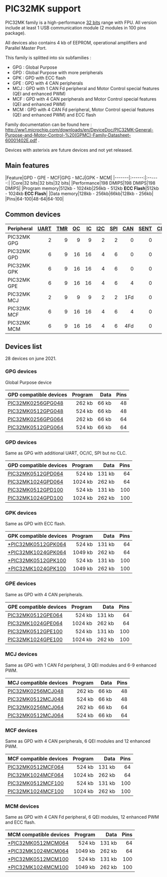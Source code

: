 # PIC32MK support

PIC32MK family is a high-performance [32 bits](../pic32/README.md) range with FPU. All version include at least 1 USB communication module (2 modules in 100 pins package).

All devices also contains 4 kb of EEPROM, operational amplifiers and Parallel Master Port.

This family is splitted into six subfamilies :

* GPG : Global Purpose
* GPD : Global Purpose with more peripherals
* GPK : GPD with ECC flash
* GPE : GPD with 4 CAN peripherals
* MCJ : GPD with 1 CAN Fd peripheral and Motor Control special features (QEI and enhanced PWM)
* MCF : GPD with 4 CAN peripherals and Motor Control special features (QEI and enhanced PWM)
* MCM : GPD with 4 CAN Fd peripheral, Motor Control special features (QEI and enhanced PWM) and ECC flash

Family documentation can be found here : http://ww1.microchip.com/downloads/en/DeviceDoc/PIC32MK-General-Purpose-and-Motor-Control-%20(GPMC)-Family-Datasheet-60001402E.pdf .

Devices with asterixis are future devices and not yet released.

## Main features

|Feature|GPD - GPE - MCF|GPG - MCJ|GPK - MCM|
|-------|:------:|:------:|
|Core|32 bits|32 bits|32 bits|
|Performance|198 DMIPS|198 DMIPS|198 DMIPS|
|Program memory|512kb - 1024kb|256kb - 512kb **ECC Flash**|512kb - 1024kb **ECC Flash**|
|Data memory|128kb - 256kb|66kb|128kb - 256kb|
|Pins|64-100|48-64|64-100|

## Common devices

|Peripheral      |[UART][1]|[TMR][2] |[OC][3]  |[IC][4]  |[I2C][5] |[SPI][6] |[CAN][7] |[SENT][8]|[CLC][9] |[QEI][10] |[PWM][11] |[MCCP][12]|[SCCP][12]|
|:---------------|--------:|--------:|--------:|--------:|--------:|--------:|--------:|--------:|--------:|---------:|---------:|---------:|---------:|
|PIC32MK GPG     |        2|        9|        9|        9|        2|        2|        0|        0|        4|         0|         0|         0|         0|
|PIC32MK GPD     |        6|        9|       16|       16|        4|        6|        0|        0|        0|         0|         0|         0|         0|
|PIC32MK GPK     |        6|        9|       16|       16|        4|        6|        0|        0|        0|         0|         0|         0|         0|
|PIC32MK GPE     |        6|        9|       16|       16|        4|        6|        4|        0|        0|         0|         0|         0|         0|
|PIC32MK MCJ     |        2|        9|        9|        9|        2|        2|      1Fd|        0|        4|         3|         9|         0|         0|
|PIC32MK MCF     |        6|        9|       16|       16|        4|        6|        4|        0|        0|         6|        12|         0|         0|
|PIC32MK MCM     |        6|        9|       16|       16|        4|        6|      4Fd|        0|        0|         6|        12|         0|         0|

[1]: ../../driver/uart
[2]: ../../driver/timer
[3]: ../../driver/oc
[4]: ../../driver/ic
[5]: ../../driver/i2c
[6]: ../../driver/spi
[7]: ../../driver/can
[8]: ../../driver/sent
[9]: ../../driver/clc
[10]: ../../driver/qei
[11]: ../../driver/pwm
[12]: ../../driver/mccp

## Devices list

28 devices on june 2021.

### GPG devices

Global Purpose device

|GPD compatible devices|Program|Data|Pins|
|---------|--:|--:|--:|
|[PIC32MK0256GPG048](http://microchip.com/wwwproducts/en/PIC32MK0256GPG048) | 262 kb|  66 kb| 48|
|[PIC32MK0512GPG048](http://microchip.com/wwwproducts/en/PIC32MK0512GPG048) | 524 kb|  66 kb| 48|
|[PIC32MK0256GPG064](http://microchip.com/wwwproducts/en/PIC32MK0256GPG064) | 262 kb|  66 kb| 64|
|[PIC32MK0512GPG064](http://microchip.com/wwwproducts/en/PIC32MK0512GPG064) | 524 kb|  66 kb| 64|

### GPD devices

Same as GPG with additional UART, OC/IC, SPI but no CLC.

|GPD compatible devices|Program|Data|Pins|
|---------|--:|--:|--:|
|[PIC32MK0512GPD064](http://microchip.com/wwwproducts/en/PIC32MK0512GPD064)| 524 kb|131 kb| 64|
|[PIC32MK1024GPD064](http://microchip.com/wwwproducts/en/PIC32MK1024GPD064)|1024 kb|262 kb| 64|
|[PIC32MK0512GPD100](http://microchip.com/wwwproducts/en/PIC32MK0512GPD100)| 524 kb|131 kb|100|
|[PIC32MK1024GPD100](http://microchip.com/wwwproducts/en/PIC32MK1024GPD100)|1024 kb|262 kb|100|

### GPK devices

Same as GPD with ECC flash.

|GPK compatible devices|Program|Data|Pins|
|---------|--:|--:|--:|
|[*PIC32MK0512GPK064](http://microchip.com/wwwproducts/en/PIC32MK0512GPK064)| 524 kb| 131 kb| 64|
|[*PIC32MK1024GPK064](http://microchip.com/wwwproducts/en/PIC32MK1024GPK064)|1049 kb| 262 kb| 64|
|[*PIC32MK0512GPK100](http://microchip.com/wwwproducts/en/PIC32MK0512GPK100)| 524 kb| 131 kb|100|
|[*PIC32MK1024GPK100](http://microchip.com/wwwproducts/en/PIC32MK1024GPK100)|1049 kb| 262 kb|100|

### GPE devices

Same as GPD with 4 CAN peripherals.

|GPE compatible devices|Program|Data|Pins|
|---------|--:|--:|--:|
|[PIC32MK0512GPE064](http://microchip.com/wwwproducts/en/PIC32MK0512GPE064)| 524 kb|131 kb| 64|
|[PIC32MK1024GPE064](http://microchip.com/wwwproducts/en/PIC32MK1024GPE064)|1024 kb|262 kb| 64|
|[PIC32MK0512GPE100](http://microchip.com/wwwproducts/en/PIC32MK0512GPE100)| 524 kb|131 kb|100|
|[PIC32MK1024GPE100](http://microchip.com/wwwproducts/en/PIC32MK1024GPE100)|1024 kb|262 kb|100|

### MCJ devices

Same as GPG with 1 CAN Fd peripheral, 3 QEI modules and 6-9 enhanced PWM.

|MCJ compatible devices|Program|Data|Pins|
|---------|--:|--:|--:|
|[PIC32MK0256MCJ048](http://microchip.com/wwwproducts/en/PIC32MK0256MCJ048) | 262 kb|  66 kb| 48|
|[PIC32MK0512MCJ048](http://microchip.com/wwwproducts/en/PIC32MK0512MCJ048) | 524 kb|  66 kb| 48|
|[PIC32MK0256MCJ064](http://microchip.com/wwwproducts/en/PIC32MK0256MCJ064) | 262 kb|  66 kb| 64|
|[PIC32MK0512MCJ064](http://microchip.com/wwwproducts/en/PIC32MK0512MCJ064) | 524 kb|  66 kb| 64|

### MCF devices

Same as GPD with 4 CAN peripherals, 6 QEI modules and 12 enhanced PWM.

|MCF compatible devices|Program|Data|Pins|
|---------|--:|--:|--:|
|[PIC32MK0512MCF064](http://microchip.com/wwwproducts/en/PIC32MK0512MCF064)| 524 kb|131 kb| 64|
|[PIC32MK1024MCF064](http://microchip.com/wwwproducts/en/PIC32MK1024MCF064)|1024 kb|262 kb| 64|
|[PIC32MK0512MCF100](http://microchip.com/wwwproducts/en/PIC32MK0512MCF100)| 524 kb|131 kb|100|
|[PIC32MK1024MCF100](http://microchip.com/wwwproducts/en/PIC32MK1024MCF100)|1024 kb|262 kb|100|

### MCM devices

Same as GPD with 4 CAN Fd peripheral, 6 QEI modules, 12 enhanced PWM and ECC flash.

|MCM compatible devices|Program|Data|Pins|
|---------|--:|--:|--:|
|[*PIC32MK0512MCM064](http://microchip.com/wwwproducts/en/PIC32MK0512MCM064)| 524 kb| 131 kb| 64|
|[*PIC32MK1024MCM064](http://microchip.com/wwwproducts/en/PIC32MK1024MCM064)|1049 kb| 262 kb| 64|
|[*PIC32MK0512MCM100](http://microchip.com/wwwproducts/en/PIC32MK0512MCM100)| 524 kb| 131 kb|100|
|[*PIC32MK1024MCM100](http://microchip.com/wwwproducts/en/PIC32MK1024MCM100)|1049 kb| 262 kb|100|
